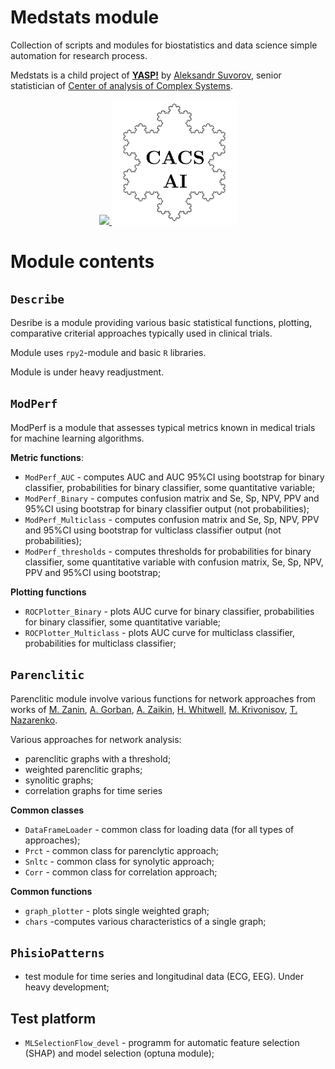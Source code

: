 # Medstats module

Collection of scripts and modules for biostatistics and data science simple automation for research process.

Medstats is a child project of [**YASP!**](https://aysuvorov.github.io/) by [Aleksandr Suvorov](https://aysuvorov.github.io/docs/promotion/cv/cv_raw.html), senior statistician of [Center of analysis of Complex Systems](https://cacs.ai/). 

<p align="center">
    <a href="https://aysuvorov.github.io/" title="YASP">
        <img src="https://aysuvorov.github.io/docs/promotion/main_logo.png" width="200"/>
    </a>
    <a href="https://cacs.ai/" title="CACS">
        <img src="https://raw.githubusercontent.com/uwadim/cacs/main/images/main_logo.jpg" width="200"/>
    </a>
</p>


# Module contents

## `Describe`

Desribe is a module providing various basic statistical functions, plotting, comparative criterial approaches typically used in clinical trials.

Module uses `rpy2`-module and basic `R` libraries.

Module is under heavy readjustment.

## `ModPerf`

ModPerf is a module that assesses typical metrics known in medical trials for machine learning algorithms.

**Metric functions**:

- `ModPerf_AUC` - computes AUC and AUC 95%CI using bootstrap for binary classifier, probabilities for binary classifier, some quantitative variable;
- `ModPerf_Binary` - computes confusion matrix and Se, Sp, NPV, PPV and 95%CI using bootstrap for binary classifier output (not probabilities);
- `ModPerf_Multiclass` - computes confusion matrix and Se, Sp, NPV, PPV and 95%CI using bootstrap for vulticlass classifier output (not probabilities);
- `ModPerf_thresholds` - computes thresholds for probabilities for binary classifier, some quantitative variable with confusion matrix, Se, Sp, NPV, PPV and 95%CI using bootstrap;

**Plotting functions**

- `ROCPlotter_Binary` - plots AUC curve for binary classifier, probabilities for binary classifier, some quantitative variable;
- `ROCPlotter_Multiclass` - plots AUC curve for multiclass classifier, probabilities for multiclass classifier;

## `Parenclitic`

Parenclitic module involve various functions for network approaches from works of [M. Zanin](https://orcid.org/0000-0002-5839-0393), [A. Gorban](https://orcid.org/0000-0001-6224-1430), [A. Zaikin](https://orcid.org/0000-0001-7540-1130), [H. Whitwell](https://orcid.org/0000-0001-8987-4158), [M. Krivonisov](https://orcid.org/0000-0002-1169-5149), [T. Nazarenko](https://orcid.org/0000-0002-4245-7346).

Various approaches for network analysis:

- parenclitic graphs with a threshold;
- weighted parenclitic graphs;
- synolitic graphs;
- correlation graphs for time series

**Common classes**

- `DataFrameLoader` - common class for loading data (for all types of approaches);
- `Prct` - common class for parenclytic approach;
- `Snltc` - common class for synolytic approach;
- `Corr` - common class for correlation approach;

**Common functions**

- `graph_plotter` - plots single weighted graph;
-  `chars` -computes various characteristics of a single graph; 

## `PhisioPatterns`

- test module for time series and longitudinal data (ECG, EEG). Under heavy development;

## Test platform

- `MLSelectionFlow_devel` - programm for automatic feature selection (SHAP) and model selection (optuna module);

